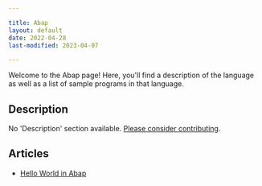 ```yaml
---

title: Abap
layout: default
date: 2022-04-28
last-modified: 2023-04-07

---
```


Welcome to the Abap page! Here, you'll find a description of the language as well as a list of sample programs in that language.

## Description

No 'Description' section available. [Please consider contributing](https://github.com/TheRenegadeCoder/sample-programs-website).

## Articles

- [Hello World in Abap](https://sampleprograms.io/projects/hello-world/abap)
